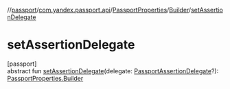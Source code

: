 //[passport](../../../../index.md)/[com.yandex.passport.api](../../index.md)/[PassportProperties](../index.md)/[Builder](index.md)/[setAssertionDelegate](set-assertion-delegate.md)

# setAssertionDelegate

[passport]\
abstract fun [setAssertionDelegate](set-assertion-delegate.md)(delegate: [PassportAssertionDelegate](../../-passport-assertion-delegate/index.md)?): [PassportProperties.Builder](index.md)

